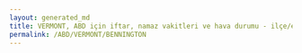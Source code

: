 ```yaml
---
layout: generated_md
title: VERMONT, ABD için iftar, namaz vakitleri ve hava durumu - ilçe/eyalet seç
permalink: /ABD/VERMONT/BENNINGTON
---
```


<script type="text/javascript">
  var country = ABD;
  var city = VERMONT;
  var state = BENNINGTON;
  var lat = 72;
  var lon = 21;
</script>
